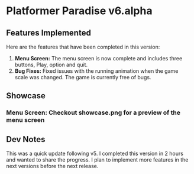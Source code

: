 # Platformer Paradise v6.alpha


## Features Implemented

Here are the features that have been completed in this version:

1. **Menu Screen:** The menu screen is now complete and includes three buttons, Play, option and quit.
2. **Bug Fixes:** Fixed issues with the running animation when the game scale was changed. The game is currently free of bugs.

## Showcase 

### Menu Screen: Checkout showcase.png for a preview of the menu screen

## Dev Notes
This was a quick update following v5. I completed this version in 2 hours and wanted to share the progress. I plan to implement more features in the next versions before the next release.


